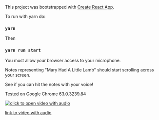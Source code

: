 This project was bootstrapped with [Create React App](https://github.com/facebookincubator/create-react-app).

To run with yarn do:

### `yarn`

Then

### `yarn run start`

You must allow your browser access to your microphone.

Notes representing "Mary Had A Little Lamb" should start scrolling across your screen.

See if you can hit the notes with your voice!

Tested on Google Chrome 63.0.3239.84

[![click to open video with audio](https://media.giphy.com/media/xUNda2ZjS8D6JyeEdG/200w_d.gif)](https://youtu.be/JHXcF-fB7sE)

[link to video with audio](https://youtu.be/JHXcF-fB7sE)
